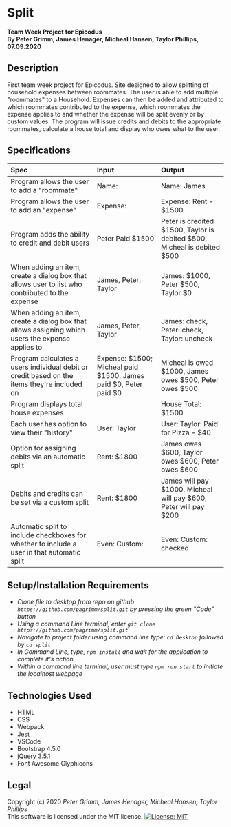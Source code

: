 # Split
**Team Week Project for Epicodus**  
**By Peter Grimm, James Henager, Micheal Hansen, Taylor Phillips, 07.09.2020**

## Description

First team week project for Epicodus. Site designed to allow splitting of household expenses between roommates. The user is able to add multiple "roommates" to a Household. Expenses can then be added and attributed to which roommates contributed to the expense, which roommates the expense applies to and whether the expense will be split evenly or by custom values. The program will issue credits and debits to the appropriate roommates, calculate a house total and display who owes what to the user.

## Specifications

| Spec | Input | Output |
| :-------------     | :------------- | :------------- |
| Program allows the user to add a "roommate" | Name: | Name: James |
| Program allows the user to add an "expense" | Expense: | Expense: Rent - $1500 |
| Program adds the ability to credit and debit users | Peter Paid $1500 | Peter is credited $1500, Taylor is debited $500, Micheal is debited $500 |
| When adding an item, create a dialog box that allows user to list who contributed to the expense | James, Peter, Taylor | James: $1000, Peter $500, Taylor $0 |
| When adding an item, create a dialog box that allows assigning which users the expense applies to | James, Peter, Taylor | James: check, Peter: check, Taylor: uncheck |
| Program calculates a users individual debit or credit based on the items they're included on | Expense: $1500; Micheal paid $1500, James paid $0, Peter paid $0 | Micheal is owed $1000, James owes $500, Peter owes $500 |
| Program displays total house expenses |  | House Total: $1500 |
| Each user has option to view their "history" | User: Taylor | User: Taylor: Paid for Pizza - $40 |
| Option for assigning debits via an automatic split | Rent: $1800 | James owes $600, Taylor owes $600, Peter owes $600 |
| Debits and credits can be set via a custom split | Rent: $1800 | James will pay $1000, Micheal will pay $600, Peter will pay $200 |
| Automatic split to include checkboxes for whether to include a user in that automatic split | Even: Custom: | Even: Custom: checked |

## Setup/Installation Requirements

* _Clone file to desktop from repo on github `https://github.com/pagrimm/split.git` by pressing the green "Code" button_
* _Using a command Line terminal, enter `git clone https://github.com/pagrimm/split.git`_
* _Navigate to project folder using command line type: `cd Desktop` followed by `cd split`_
* _In Command Line, type, `npm install` and wait for the application to complete it's action_
* _Within a command line terminal, user must type `npm run start` to initiate the localhost webpage_

## Technologies Used

- HTML  
- CSS  
- Webpack  
- Jest  
- VSCode  
- Bootstrap 4.5.0  
- jQuery 3.5.1  
- Font Awesome Glyphicons

## Legal

Copyright (c) 2020  *Peter Grimm, James Henager, Micheal Hansen, Taylor Phillips*  
This software is licensed under the MIT license. [![License: MIT](https://img.shields.io/badge/License-MIT-yellow.svg)](https://opensource.org/licenses/MIT)